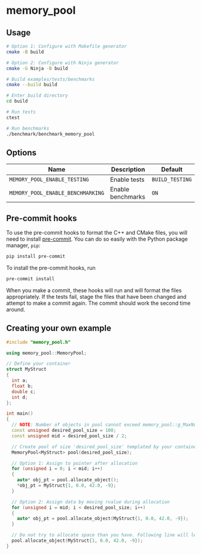 # memory_pool

## Usage

```bash
# Option 1: Configure with Makefile generator
cmake -B build

# Option 2: Configure with Ninja generator
cmake -G Ninja -B build

# Build examples/tests/benchmarks
cmake --build build

# Enter build directory
cd build

# Run tests
ctest 

# Run benchmarks
./benchmark/benchmark_memory_pool
```

## Options

| Name                              | Description       | Default         |
| --------------------------------- | ----------------- | --------------- |
| `MEMORY_POOL_ENABLE_TESTING`      | Enable tests      | `BUILD_TESTING` |
| `MEMORY_POOL_ENABLE_BENCHMARKING` | Enable benchmarks | `ON`            |

## Pre-commit hooks

To use the pre-commit hooks to format the C++ and CMake files, you will need to install [pre-commit](https://pre-commit.com). You can do so easily with the Python package manager, `pip`:

```bash
pip install pre-commit
```

To install the pre-commit hooks, run

```bash
pre-commit install
```

When you make a commit, these hooks will run and will format the files appropriately. If the tests fail, stage the files that have been changed and attempt to make a commit again. The commit should work the second time around.

## Creating your own example

```cpp
#include "memory_pool.h"

using memory_pool::MemoryPool;

// Define your container
struct MyStruct
{
  int a;
  float b;
  double c;
  int d;
};

int main()
{
  // NOTE: Number of objects in pool cannot exceed memory_pool::g_MaxNumberOfObjectsInPool
  const unsigned desired_pool_size = 100;
  const unsigned mid = desired_pool_size / 2;

  // Create pool of size 'desired_pool_size' templated by your container
  MemoryPool<MyStruct> pool(desired_pool_size);

  // Option 1: Assign to pointer after allocation
  for (unsigned i = 0; i < mid; i++)
  {
    auto* obj_pt = pool.allocate_object();
    *obj_pt = MyStruct{1, 0.0, 42.0, -9};
  }

  // Option 2: Assign data by moving rvalue during allocation
  for (unsigned i = mid; i < desired_pool_size; i++)
  {
    auto* obj_pt = pool.allocate_object(MyStruct{1, 0.0, 42.0, -9});
  }

  // Do not try to allocate space than you have. Following line will lead to out of range error
  pool.allocate_object(MyStruct{1, 0.0, 42.0, -9});
}
```
